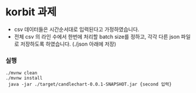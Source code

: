 # korbit 과제

- csv 데이터들은 시간순서대로 입력된다고 가정하였습니다.
- 전체 csv 의 라인 수에서 한번에 처리할 batch size를 정하고, 각각 다른 json 파일로 저장하도록 하였습니다. (./json 아래에 저장) 

### 실행

```
./mvnw clean
./mvnw install
 java -jar ./target/candlechart-0.0.1-SNAPSHOT.jar {second 입력}
```
